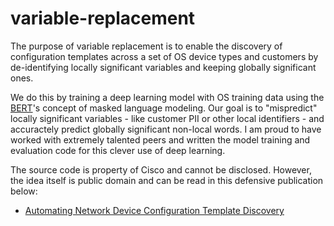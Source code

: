 # variable-replacement

The purpose of variable replacement is to enable the discovery of configuration templates across a set of OS device types and customers by de-identifying locally significant variables and keeping globally significant ones.

We do this by training a deep learning model with OS training data using the [BERT](https://github.com/google-research/bert)'s concept of masked language modeling. Our goal is to "mispredict" locally significant variables - like customer PII or other local identifiers - and accuractely predict globally significant non-local words. I am proud to have worked with extremely talented peers and written the model training and evaluation code for this clever use of deep learning.

The source code is property of Cisco and cannot be disclosed. However, the idea itself is public domain and can be read in this defensive publication below:
- [Automating Network Device Configuration Template Discovery](https://www.tdcommons.org/cgi/viewcontent.cgi?article=6437&context=dpubs_series)

